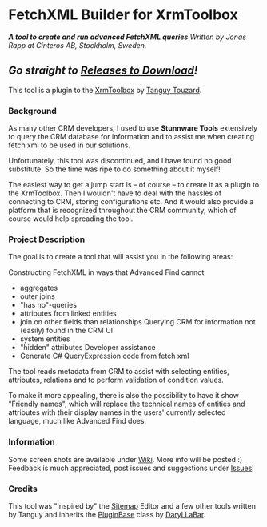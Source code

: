 # FetchXML Builder for XrmToolbox
_**A tool to create and run advanced FetchXML queries**_
*Written by Jonas Rapp at Cinteros AB, Stockholm, Sweden.*

## *Go straight to [Releases to Download](http://github.com/cinteros/Cinteros.XrmToolbox.FetchXMLBuilder/releases)!*

This tool is a plugin to the [XrmToolbox](http://xrmtoolbox.codeplex.com/) by [Tanguy Touzard](https://www.codeplex.com/site/users/view/tanguy92).

### Background

As many other CRM developers, I used to use **Stunnware Tools** extensively to query the CRM database for information and to assist me when creating fetch xml to be used in our solutions.

Unfortunately, this tool was discontinued, and I have found no good substitute. So the time was ripe to do something about it myself!

The easiest way to get a jump start is – of course – to create it as a plugin to the XrmToolbox. Then I wouldn't have to deal with the hassles of connecting to CRM, storing configurations etc. And it would also provide a platform that is recognized throughout the CRM community, which of course would help spreading the tool.

### Project Description

The goal is to create a tool that will assist you in the following areas:

Constructing FetchXML in ways that Advanced Find cannot
- aggregates
- outer joins
- "has no"-queries
- attributes from linked entities
- join on other fields than relationships
Querying CRM for information not (easily) found in the CRM UI
- system entities
- "hidden" attributes
Developer assistance
- Generate C# QueryExpression code from fetch xml

The tool reads metadata from CRM to assist with selecting entities, attributes, relations and to perform validation of condition values.

To make it more appealing, there is also the possibility to have it show "Friendly names", which will replace the technical names of entities and attributes with their display names in the users' currently selected language, much like Advanced Find does.

### Information

Some screen shots are available under [Wiki](http://github.com/cinteros/Cinteros.XrmToolbox.FetchXMLBuilder/wiki). More info will be posted :) 
Feedback is much appreciated, post issues and suggestions under  [Issues](http://github.com/cinteros/Cinteros.XrmToolbox.FetchXMLBuilder/issues)!

### Credits

This tool was "inspired by" the [Sitemap](http://download-codeplex.sec.s-msft.com/Download?ProjectName=xrmtoolbox&DownloadId=776491) Editor and a few other tools written by Tanguy and inherits the [PluginBase](http://xrmtoolbox.codeplex.com/SourceControl/latest#XrmToolBox/XrmToolBox/PluginBase.cs) class by [Daryl LaBar](http://www.codeplex.com/site/users/view/hulk2484).
